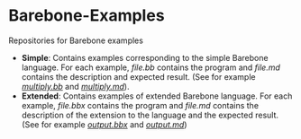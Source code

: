 # Barebone-Examples
Repositories for Barebone examples

- **Simple**: Contains examples corresponding to the simple Barebone
language. For each example, *file.bb* contains the program and
*file.md* contains the description and expected result. (See for
example [*multiply.bb*](https://github.com/tshoang/Barebone-Examples/blob/main/Simple/multiply.bb) and [*multiply.md*](https://github.com/tshoang/Barebone-Examples/blob/main/Simple/multiply.md)).
- **Extended**: Contains examples of extended Barebone language. For
  each example, *file.bbx* contains the program and *file.md* contains
  the description of the extension to the language and the expected
  result. (See for example [*output.bbx*](https://github.com/tshoang/Barebone-Examples/blob/main/Extended/output.bbx) and [*output.md*](https://github.com/tshoang/Barebone-Examples/blob/main/Extended/output.md))

